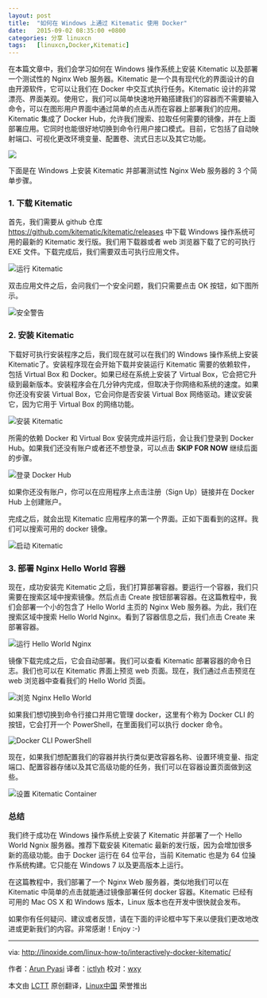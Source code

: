 ```yaml
---
layout: post
title:	"如何在 Windows 上通过 Kitematic 使用 Docker"
date:	2015-09-02 08:35:00 +0800 
categories:	分享 linuxcn 
tags:	[linuxcn,Docker,Kitematic]
---
```



在本篇文章中，我们会学习如何在 Windows 操作系统上安装 Kitematic 以及部署一个测试性的 Nginx Web 服务器。Kitematic 是一个具有现代化的界面设计的自由开源软件，它可以让我们在 Docker 中交互式执行任务。Kitematic 设计的非常漂亮、界面美观。使用它，我们可以简单快速地开箱搭建我们的容器而不需要输入命令，可以在图形用户界面中通过简单的点击从而在容器上部署我们的应用。Kitematic 集成了 Docker Hub，允许我们搜索、拉取任何需要的镜像，并在上面部署应用。它同时也能很好地切换到命令行用户接口模式。目前，它包括了自动映射端口、可视化更改环境变量、配置卷、流式日志以及其它功能。


![](/Asserts/Images/album/201509/01/233823y2vovco0iczhgv2x.png)


下面是在 Windows 上安装 Kitematic 并部署测试性 Nginx Web 服务器的 3 个简单步骤。


### 1. 下载 Kitematic


首先，我们需要从 github 仓库 <https://github.com/kitematic/kitematic/releases> 中下载 Windows 操作系统可用的最新的 Kitematic 发行版。我们用下载器或者 web 浏览器下载了它的可执行 EXE 文件。下载完成后，我们需要双击可执行应用文件。


![运行 Kitematic](http://blog.linoxide.com/wp-content/uploads/2015/06/running-kitematic.png)


双击应用文件之后，会问我们一个安全问题，我们只需要点击 OK 按钮，如下图所示。


![安全警告](/Asserts/Images/album/201509/01/233829jupufiiyufxxjxiv.png)


### 2. 安装 Kitematic


下载好可执行安装程序之后，我们现在就可以在我们的 Windows 操作系统上安装 Kitematic了。安装程序现在会开始下载并安装运行 Kitematic 需要的依赖软件，包括 Virtual Box 和 Docker。如果已经在系统上安装了 Virtual Box，它会把它升级到最新版本。安装程序会在几分钟内完成，但取决于你网络和系统的速度。如果你还没有安装 Virtual Box，它会问你是否安装 Virtual Box 网络驱动。建议安装它，因为它用于 Virtual Box 的网络功能。


![安装 Kitematic](/Asserts/Images/album/201509/01/233831qxummli55tmnviz5.png)


所需的依赖 Docker 和 Virtual Box 安装完成并运行后，会让我们登录到 Docker Hub。如果我们还没有账户或者还不想登录，可以点击 **SKIP FOR NOW** 继续后面的步骤。


![登录 Docker Hub](/Asserts/Images/album/201509/01/233832pmub4if7i7ucqec4.jpg)


如果你还没有账户，你可以在应用程序上点击注册（Sign Up）链接并在 Docker Hub 上创建账户。


完成之后，就会出现 Kitematic 应用程序的第一个界面。正如下面看到的这样。我们可以搜索可用的 docker 镜像。


![启动 Kitematic](/Asserts/Images/album/201509/01/233834y0ytbbvnrbbrprn0.jpg)


### 3. 部署 Nginx Hello World 容器


现在，成功安装完 Kitematic 之后，我们打算部署容器。要运行一个容器，我们只需要在搜索区域中搜索镜像。然后点击 Create 按钮部署容器。在这篇教程中，我们会部署一个小的包含了 Hello World 主页的 Nginx Web 服务器。为此，我们在搜索区域中搜索 Hello World Nginx。看到了容器信息之后，我们点击 Create 来部署容器。


![运行 Hello World Nginx](/Asserts/Images/album/201509/01/233836nl1lzll1homiizfy.jpg)


镜像下载完成之后，它会自动部署。我们可以查看 Kitematic 部署容器的命令日志。我们也可以在 Kitematic 界面上预览 web 页面。现在，我们通过点击预览在 web 浏览器中查看我们的 Hello World 页面。


![浏览 Nginx Hello World](/Asserts/Images/album/201509/01/233837j1vlo59vvohxv1x6.jpg)


如果我们想切换到命令行接口并用它管理 docker，这里有个称为 Docker CLI 的按钮，它会打开一个 PowerShell，在里面我们可以执行 docker 命令。


![Docker CLI PowerShell](/Asserts/Images/album/201509/01/233838qpp1pcucp1b1cpv8.png)


现在，如果我们想配置我们的容器并执行类似更改容器名称、设置环境变量、指定端口、配置容器存储以及其它高级功能的任务，我们可以在容器设置页面做到这些。


![设置 Kitematic Container](/Asserts/Images/album/201509/01/233839wnz7k77ubgpnpq74.png)


### 总结


我们终于成功在 Windows 操作系统上安装了 Kitematic 并部署了一个 Hello World Ngnix 服务器。推荐下载安装 Kitematic 最新的发行版，因为会增加很多新的高级功能。由于 Docker 运行在 64 位平台，当前 Kitematic 也是为 64 位操作系统构建。它只能在 Windows 7 以及更高版本上运行。


在这篇教程中，我们部署了一个 Nginx Web 服务器，类似地我们可以在 Kitematic 中简单的点击就能通过镜像部署任何 docker 容器。Kitematic 已经有可用的 Mac OS X 和 Windows 版本，Linux 版本也在开发中很快就会发布。


如果你有任何疑问、建议或者反馈，请在下面的评论框中写下来以便我们更改地改进或更新我们的内容。非常感谢！Enjoy :-)




---


via: <http://linoxide.com/linux-how-to/interactively-docker-kitematic/>


作者：[Arun Pyasi](http://linoxide.com/author/arunp/) 译者：[ictlyh](https://github.com/ictlyh) 校对：[wxy](https://github.com/wxy)


本文由 [LCTT](https://github.com/LCTT/TranslateProject) 原创翻译，[Linux中国](https://linux.cn/) 荣誉推出
